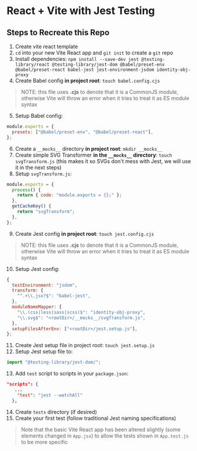 # React + Vite with Jest Testing

## Steps to Recreate this Repo

1. Create vite react template
2. `cd` into your new Vite React app and `git init` to create a `git` repo
3. Install dependencies: `npm install --save-dev jest @testing-library/react @testing-library/jest-dom @babel/preset-env @babel/preset-react babel-jest jest-environment-jsdom identity-obj-proxy`
4. Create Babel config **in project root**: `touch babel.config.cjs` 
> NOTE: this file uses **.cjs** to denote that it is a CommonJS module, otherwise Vite will throw an error when it tries to treat it as ES module syntax
5. Setup Babel config:
```js
module.exports = {
  presets: ["@babel/preset-env", "@babel/preset-react"],
};
```
6. Create a `__mocks__` directory **in project root**: `mkdir __mocks__`
7. Create simple SVG Transformer **in the `__mocks__` directory**: `touch svgTransform.js` (this makes it so SVGs don't mess with Jest, we will use it in the next steps)
8. Setup `svgTransform.js`:
```js
module.exports = {
  process() {
    return { code: "module.exports = {};" };
  },
  getCacheKey() {
    return "svgTransform";
  },
};

```
9. Create Jest config **in project root**: `touch jest.config.cjs` 
> NOTE: this file uses **.cjs** to denote that it is a CommonJS module, otherwise Vite will throw an error when it tries to treat it as ES module syntax
10. Setup Jest config:
```js
{
  testEnvironment: "jsdom",
  transform: {
    "^.+\\.jsx?$": "babel-jest",
  },
  moduleNameMapper: {
    "\\.(css|less|sass|scss)$": "identity-obj-proxy",
    "\\.svg$": "<rootDir>/__mocks__/svgTransform.js",
  },
  setupFilesAfterEnv: ["<rootDir>/jest.setup.js"],
};
```
11. Create Jest setup file in project root: `touch jest.setup.js`
12. Setup Jest setup file to:
```js
import "@testing-library/jest-dom/";
```
13. Add `test` script to scripts in your `package.json`:
```json 
"scripts": {
   ...
    "test": "jest --watchAll"
  },
```
14. Create `tests` directory (if desired)
15. Create your first test (follow traditional Jest naming specifications)

> Note that the basic Vite React app has been altered slightly (some elements changed in `App.jsx`) to allow the tests shown in `App.test.js` to be more specific